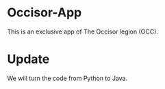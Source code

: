 # Occisor-App
This is an exclusive app of The Occisor legion (OCC).

# Update
We will turn the code from Python to Java.

